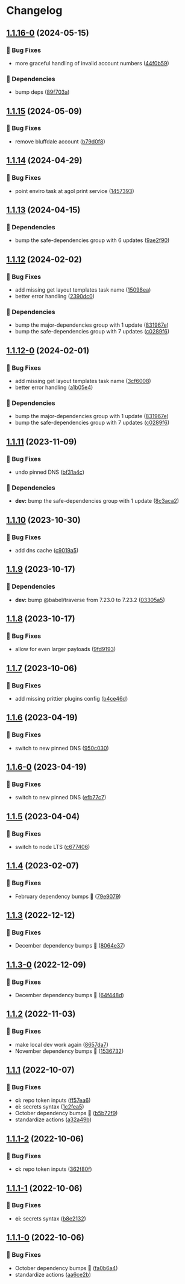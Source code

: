 # Changelog

## [1.1.16-0](https://github.com/agrc/serverless-print-proxy/compare/v1.1.15...v1.1.16-0) (2024-05-15)


### 🐛 Bug Fixes

* more graceful handling of invalid account numbers ([44f0b59](https://github.com/agrc/serverless-print-proxy/commit/44f0b595fc877d2f27bb4b364a44984e9b4a59f4))


### 🌲 Dependencies

* bump deps ([89f703a](https://github.com/agrc/serverless-print-proxy/commit/89f703af9895e7095def25d108cb142787cb7e5d))

## [1.1.15](https://github.com/agrc/serverless-print-proxy/compare/v1.1.14...v1.1.15) (2024-05-09)


### 🐛 Bug Fixes

* remove bluffdale account ([b79d0f8](https://github.com/agrc/serverless-print-proxy/commit/b79d0f803983eb83debacaeb1d7b208960df4bae))

## [1.1.14](https://github.com/agrc/serverless-print-proxy/compare/v1.1.13...v1.1.14) (2024-04-29)


### 🐛 Bug Fixes

* point enviro task at agol print service ([1457393](https://github.com/agrc/serverless-print-proxy/commit/14573935426070fd2dde6af756a29b3ccb26d119))

## [1.1.13](https://github.com/agrc/serverless-print-proxy/compare/v1.1.12...v1.1.13) (2024-04-15)


### 🌲 Dependencies

* bump the safe-dependencies group with 6 updates ([9ae2f90](https://github.com/agrc/serverless-print-proxy/commit/9ae2f9027eefd8c35d0ef4b28caf4e16cc228617))

## [1.1.12](https://github.com/agrc/serverless-print-proxy/compare/v1.1.11...v1.1.12) (2024-02-02)


### 🐛 Bug Fixes

* add missing get layout templates task name ([15098ea](https://github.com/agrc/serverless-print-proxy/commit/15098eaf57556619a9de857e9ee1732fd190aba7))
* better error handling ([2390dc0](https://github.com/agrc/serverless-print-proxy/commit/2390dc05d6b6ca73c6c7352f8f7aecb1780cebab))


### 🌲 Dependencies

* bump the major-dependencies group with 1 update ([831967e](https://github.com/agrc/serverless-print-proxy/commit/831967efabc2f96dc9e1838b9340c53c5e8efd6e))
* bump the safe-dependencies group with 7 updates ([c0289f6](https://github.com/agrc/serverless-print-proxy/commit/c0289f6fbb5a2bb461d41dec88d3699c6ade3ea5))

## [1.1.12-0](https://github.com/agrc/serverless-print-proxy/compare/v1.1.11...v1.1.12-0) (2024-02-01)


### 🐛 Bug Fixes

* add missing get layout templates task name ([3cf6008](https://github.com/agrc/serverless-print-proxy/commit/3cf6008eaaf800bc48865ff0b94532cf4de6f1a6))
* better error handling ([a1b05e4](https://github.com/agrc/serverless-print-proxy/commit/a1b05e4050c941d2f3d2d43107d173f104547896))


### 🌲 Dependencies

* bump the major-dependencies group with 1 update ([831967e](https://github.com/agrc/serverless-print-proxy/commit/831967efabc2f96dc9e1838b9340c53c5e8efd6e))
* bump the safe-dependencies group with 7 updates ([c0289f6](https://github.com/agrc/serverless-print-proxy/commit/c0289f6fbb5a2bb461d41dec88d3699c6ade3ea5))

## [1.1.11](https://github.com/agrc/serverless-print-proxy/compare/v1.1.10...v1.1.11) (2023-11-09)


### 🐛 Bug Fixes

* undo pinned DNS ([bf31a4c](https://github.com/agrc/serverless-print-proxy/commit/bf31a4c6ab83f1fd73a438446f700346e438421d))


### 🌲 Dependencies

* **dev:** bump the safe-dependencies group with 1 update ([8c3aca2](https://github.com/agrc/serverless-print-proxy/commit/8c3aca2085aa059549e79416e624c6c2cc20cd70))

## [1.1.10](https://github.com/agrc/serverless-print-proxy/compare/v1.1.9...v1.1.10) (2023-10-30)


### 🐛 Bug Fixes

* add dns cache ([c9019a5](https://github.com/agrc/serverless-print-proxy/commit/c9019a51481c60d0e3187e4b9749e1130402de39))

## [1.1.9](https://github.com/agrc/serverless-print-proxy/compare/v1.1.8...v1.1.9) (2023-10-17)


### 🌲 Dependencies

* **dev:** bump @babel/traverse from 7.23.0 to 7.23.2 ([03305a5](https://github.com/agrc/serverless-print-proxy/commit/03305a5e1bc91102ae16b333542c8a0ea8732f1f))

## [1.1.8](https://github.com/agrc/serverless-print-proxy/compare/v1.1.7...v1.1.8) (2023-10-17)


### 🐛 Bug Fixes

* allow for even larger payloads ([9fd9193](https://github.com/agrc/serverless-print-proxy/commit/9fd9193bbe02f49c5d940106fdfc77dcd99eca91))

## [1.1.7](https://github.com/agrc/serverless-print-proxy/compare/v1.1.6...v1.1.7) (2023-10-06)


### 🐛 Bug Fixes

* add missing prittier plugins config ([b4ce46d](https://github.com/agrc/serverless-print-proxy/commit/b4ce46df2b9ab75dd25d7873f860980a224157eb))

## [1.1.6](https://github.com/agrc/serverless-print-proxy/compare/v1.1.5...v1.1.6) (2023-04-19)


### 🐛 Bug Fixes

* switch to new pinned DNS ([950c030](https://github.com/agrc/serverless-print-proxy/commit/950c030a24043025c6a42959f5c1a65d7c8e64e8))

## [1.1.6-0](https://github.com/agrc/serverless-print-proxy/compare/v1.1.5...v1.1.6-0) (2023-04-19)


### 🐛 Bug Fixes

* switch to new pinned DNS ([efb77c7](https://github.com/agrc/serverless-print-proxy/commit/efb77c7c1004a3d2f6cefef34b5dc1d2735b9f46))

## [1.1.5](https://github.com/agrc/serverless-print-proxy/compare/v1.1.4...v1.1.5) (2023-04-04)


### 🐛 Bug Fixes

* switch to node LTS ([c677406](https://github.com/agrc/serverless-print-proxy/commit/c677406958c8abfcaf8bc30ac31ebcd0fc88706d))

## [1.1.4](https://github.com/agrc/serverless-print-proxy/compare/v1.1.3...v1.1.4) (2023-02-07)


### 🐛 Bug Fixes

* February dependency bumps 🌲 ([79e9079](https://github.com/agrc/serverless-print-proxy/commit/79e90799347fc8a946c972500f213f9fe2ab7c00))

## [1.1.3](https://github.com/agrc/serverless-print-proxy/compare/v1.1.2...v1.1.3) (2022-12-12)


### 🐛 Bug Fixes

* December dependency bumps 🌲 ([8064e37](https://github.com/agrc/serverless-print-proxy/commit/8064e37ca104fbb58221cfdcd8154e161593fa22))

## [1.1.3-0](https://github.com/agrc/serverless-print-proxy/compare/v1.1.2...v1.1.3-0) (2022-12-09)


### 🐛 Bug Fixes

* December dependency bumps 🌲 ([64f448d](https://github.com/agrc/serverless-print-proxy/commit/64f448dc4b6bde13350c42e88596540c7b236e18))

## [1.1.2](https://github.com/agrc/serverless-print-proxy/compare/v1.1.1...v1.1.2) (2022-11-03)


### 🐛 Bug Fixes

* make local dev work again ([8657da7](https://github.com/agrc/serverless-print-proxy/commit/8657da7f319bc8e85faa6c059d469666c15f5cce))
* November dependency bumps 🌲 ([1536732](https://github.com/agrc/serverless-print-proxy/commit/153673276cddf7910505068ec7f6862710816d12))

## [1.1.1](https://github.com/agrc/serverless-print-proxy/compare/v1.1.0...v1.1.1) (2022-10-07)


### 🐛 Bug Fixes

* **ci:** repo token inputs ([ff57ea6](https://github.com/agrc/serverless-print-proxy/commit/ff57ea6f18deb78e5f090dbbcf4c31a3c3fe2eda))
* **ci:** secrets syntax ([1c2fea5](https://github.com/agrc/serverless-print-proxy/commit/1c2fea510870bca47d9d830b2bdf7b25aef59c1a))
* October dependency bumps 🌲 ([b5b72f9](https://github.com/agrc/serverless-print-proxy/commit/b5b72f971f00bfcfd675857345f27981d85e3f3b))
* standardize actions ([a32a49b](https://github.com/agrc/serverless-print-proxy/commit/a32a49b135db9bb13d69b6542f066dffce6ece47))

## [1.1.1-2](https://github.com/agrc/serverless-print-proxy/compare/v1.1.1-1...v1.1.1-2) (2022-10-06)


### 🐛 Bug Fixes

* **ci:** repo token inputs ([362f80f](https://github.com/agrc/serverless-print-proxy/commit/362f80fd5f9ce3de561fae13ca50ffe2533c4ce5))

## [1.1.1-1](https://github.com/agrc/serverless-print-proxy/compare/v1.1.1-0...v1.1.1-1) (2022-10-06)


### 🐛 Bug Fixes

* **ci:** secrets syntax ([b8e2132](https://github.com/agrc/serverless-print-proxy/commit/b8e21328e773088fa751c0faa9613d97c022b61b))

## [1.1.1-0](https://github.com/agrc/serverless-print-proxy/compare/v1.1.0...v1.1.1-0) (2022-10-06)


### 🐛 Bug Fixes

* October dependency bumps 🌲 ([fa0b6a4](https://github.com/agrc/serverless-print-proxy/commit/fa0b6a49f616fdaec3f9ff4c68b4d0662ed660c8))
* standardize actions ([aa6ce2b](https://github.com/agrc/serverless-print-proxy/commit/aa6ce2b82a31d0fbe121d3ae05e8aa057bfd58c4))
